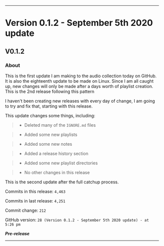 
***

# Version 0.1.2 - September 5th 2020 update

## V0.1.2

### About

This is the first update I am making to the audio collection today on GitHub. It is also the eighteenth update to be made on Linux. Since I am all caught up, new changes will only be made after a days worth of playlist creation. This is the 2nd release following this pattern

I haven't been creating new releases with every day of change, I am going to try and fix that, starting with this release.

This update changes some things, including:

> * Deleted many of the `IGNORE.md` files

> * Added some new playlists

> * Added some new notes

> * Added a release history section

> * Added some new playlist directories

> * No other changes in this release

This is the second update after the full catchup process. 

Commits in this release: `4,463`

Commits in last release: `4,251`

Commit change: `212`

GitHub version: `28 (Version 0.1.2 - September 5th 2020 update) - at 5:26 pm`

***Pre-release***

***

